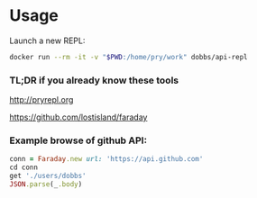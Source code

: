 # Usage

Launch a new REPL:
``` bash
docker run --rm -it -v "$PWD:/home/pry/work" dobbs/api-repl
```

### TL;DR if you already know these tools

http://pryrepl.org

https://github.com/lostisland/faraday

### Example browse of github API:

``` ruby
conn = Faraday.new url: 'https://api.github.com'
cd conn
get './users/dobbs'
JSON.parse(_.body)
```

